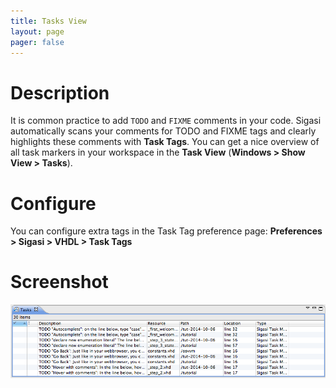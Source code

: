 ```yaml
---
title: Tasks View
layout: page 
pager: false
---
```


Description
===========


It is common practice to add `TODO` and `FIXME` comments in your code. Sigasi automatically scans your comments for TODO and FIXME tags and clearly highlights these comments with **Task Tags**. You can get a nice overview of all task markers in your workspace in the **Task View** (**Windows > Show View > Tasks**).

Configure
=========

You can configure extra tags in the Task Tag preference page: **Preferences > Sigasi > VHDL > Task Tags**

Screenshot
==========

![Task View](/images/screenshots/tasks-view.png)